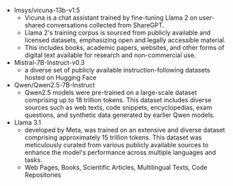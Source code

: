 - lmsys/vicuna-13b-v1.5
    + Vicuna is a chat assistant trained by fine-tuning Llama 2 on user-shared conversations collected from ShareGPT.
    + Llama 2's training corpus is sourced from publicly available and licensed datasets, emphasizing open and legally accessible material.
    + This includes books, academic papers, websites, and other forms of digital text available for research and non-commercial use.
- Mistral-7B-Instruct-v0.3 
    + a diverse set of publicly available instruction-following datasets hosted on Hugging Face
- Qwen/Qwen2.5-7B-Instruct
    + Qwen2.5 models were pre-trained on a large-scale dataset comprising up to 18 trillion tokens. This dataset includes diverse sources such as web texts, code snippets, encyclopedias, exam questions, and synthetic data generated by earlier Qwen models.
- Llama 3.1
    + developed by Meta, was trained on an extensive and diverse dataset comprising approximately 15 trillion tokens. This dataset was meticulously curated from various publicly available sources to enhance the model's performance across multiple languages and tasks.
    + Web Pages, Books, Scientific Articles, Multilingual Texts, Code Repositories
